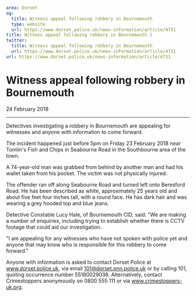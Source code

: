 ```yaml
area: Dorset
og:
  title: Witness appeal following robbery in Bournemouth
  type: website
  url: https://www.dorset.police.uk/news-information/article/4731
title: Witness appeal following robbery in Bournemouth |
twitter:
  title: Witness appeal following robbery in Bournemouth
  url: https://www.dorset.police.uk/news-information/article/4731
url: https://www.dorset.police.uk/news-information/article/4731
```

# Witness appeal following robbery in Bournemouth

24 February 2018

* * *

Detectives investigating a robbery in Bournemouth are appealing for witnesses and anyone with information to come forward.

The incident happened just before 5pm on Friday 23 February 2018 near Tomlin's Fish and Chips in Seabourne Road in the Southbourne area of the town.

A 74-year-old man was grabbed from behind by another man and had his wallet taken from his pocket. The victim was not physically injured.

The offender ran off along Seabourne Road and turned left onto Beresford Road. He has been described as white, approximately 25 years old and about five feet four inches tall, with a round face. He has dark hair and was wearing a grey hooded top and blue jeans.

Detective Constable Lucy Hale, of Bournemouth CID, said: "We are making a number of enquiries, including trying to establish whether there is CCTV footage that could aid our investigation.

"I am appealing for any witnesses who have not spoken with police yet and anyone that may know who is responsible for this robbery to come forward."

Anyone with information is asked to contact Dorset Police at www.dorset.police.uk, via email 101@dorset.pnn.police.uk or by calling 101, quoting occurrence number 55180029038. Alternatively, contact Crimestoppers anonymously on 0800 555 111 or via www.crimestoppers-uk.org.
